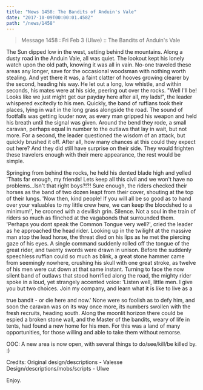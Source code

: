 ```yaml
---
title: "News 1458: The Bandits of Anduin's Vale"
date: "2017-10-09T00:00:01.458Z"
path: "/news/1458"
---
```


> Message 1458 : Fri Feb  3 (Ulwe)       :: The Bandits of Anduin's Vale

The Sun dipped low in the west, setting behind the mountains.
Along a dusty road in the Anduin Vale, all was quiet. The lookout
kept his lonely watch upon the old path, knowing it was all in
vain. No-one traveled these areas any longer, save for the
occasional woodsman with nothing worth stealing. And yet there it
was, a faint clatter of hooves growing clearer by the second,
heading his way. He let out a long, low whistle, and within
seconds, his mates were at his side, peering out over the rocks.
"Well I'll be! Looks like we just might get our payday here after
all, my lads!", the leader whispered excitedly to his men. Quickly,
the band of ruffians took their places, lying in wait in the long
grass alongside the road. The sound of footfalls was getting louder
now, as every man gripped his weapon and held his breath until the
signal was given. Around the bend they rode, a small caravan,
perhaps equal in number to the outlaws that lay in wait, but not
more. For a second, the leader questioned the wisdom of an attack,
but quickly brushed it off. After all, how many chances at this
could they expect out here? And they did still have surprise on
their side. They would frighten these travelers enough with their
mere appearance, the rest would be simple.



   Springing from behind the rocks, he held his dented blade high
and yelled 'Thats far enough, my friends! Lets keep all this civil
and we won't have no problems...Isn't that right boys?!?! Sure
enough, the riders checked their horses as the band of two dozen
leapt from their cover, shouting at the top of their lungs. 'Now
then, kind people! If you will all be so good as to hand over your
valuables to my little crew here, we can keep the bloodshed to a
minimum!', he crooned with a devilish grin. Silence. Not a soul in
the train of riders so much as flinched at the vagabonds that
surrounded them. 'Perhaps you dont speak the Common Tongue very
well?', cried the leader as he approached the head rider. Looking
up in the twilight at the massive man atop the lead horse, the
threat died on his lips as he met the piercing gaze of his eyes.
A single command suddenly rolled off the tongue of the great rider,
and twenty swords were drawn in unison. Before the suddenly
speechless ruffian could so much as blink, a great stone hammer
came from seemingly nowhere, crushing his skull with one great
stroke, as twelve of his men were cut down at that same instant.
Turning to face the now silent band of outlaws that stood horrified
along the road, the mighty rider spoke in a loud, yet strangely
accented voice: 'Listen well, little men. I give you but two
choices. Join my company, and learn what it is like to live as a

true bandit - or die here and now.' None were so foolish as to
defy him, and soon the caravan was on its way once more, its
numbers swollen with the fresh recruits, heading south. Along the
moonlit horizon there could be espied a broken stone wall, and the
Master of the bandits, weary of life in tents, had found a new
home for his men. For this was a land of many opportunities, for
those willing and able to take them without remorse.


OOC: A new area is now open, with several things to
do/see/kill/be killed by. :)

Credits: Original design/descriptions - Valesse
         Design/descriptions/mobs/scripts - Ulwe

Enjoy.